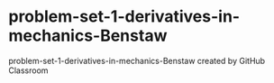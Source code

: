 # problem-set-1-derivatives-in-mechanics-Benstaw
problem-set-1-derivatives-in-mechanics-Benstaw created by GitHub Classroom
